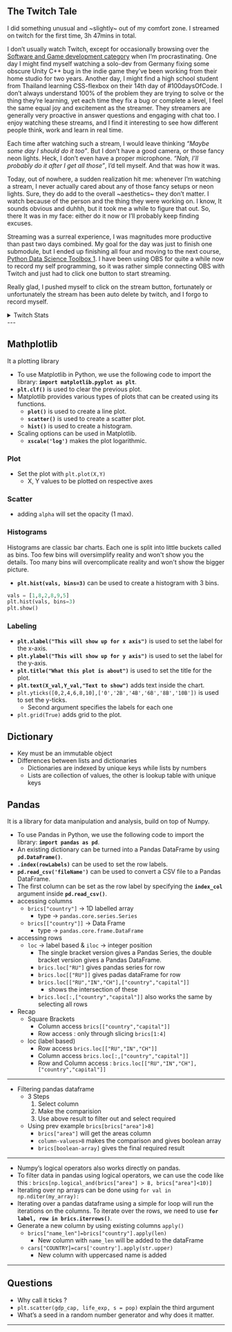 ## The Twitch Tale

I did something unusual and ~slightly~ out of my comfort zone. I streamed on twitch for the first time, 3h 47mins in total. 

I don’t usually watch Twitch, except for occasionally browsing over the [Software and Game development category](https://www.twitch.tv/directory/game/Software%20and%20Game%20Development) when I’m procrastinating. One day I might find myself watching a solo-dev from Germany fixing some obscure Unity C++ bug in the indie game they’ve been working from their home studio for two years. Another day, I might find a high school student from Thailand learning CSS-flexbox on their 14th day of #100daysOfCode. I don’t always understand 100% of the problem they are trying to solve or the thing they’re learning, yet each time they fix a bug or complete a level, I feel the same equal joy and excitement as the streamer. They streamers are generally very proactive in answer questions and engaging with chat too. I enjoy watching these streams, and I find it interesting to see how different people think, work and learn in real time.

Each time after watching such a stream, I would leave thinking *“Maybe some day I should do it too”*. But I don’t have a good camera, or those fancy neon lights. Heck, I don’t even have a proper microphone. *“Nah, I’ll probably do it after I get all those”*, I’d tell myself. And that was how it was. 

Today, out of nowhere, a sudden realization hit me: whenever I’m watching a stream, I never actually cared about any of those fancy setups or neon lights. Sure, they do add to the overall ~aesthetics~ they don’t matter. I watch because of the person and the thing they were working on. I know, It sounds obvious and duhhh, but it took me a while to figure that out. So, there It was in my face: either do it now or I’ll probably keep finding excuses.

Streaming was a surreal experience, I was magnitudes more productive than past two days combined. My goal for the day was just to finish one submodule, but I ended up finishing all four and moving to the next course, [Python Data Science Toolbox 1](https://www.datacamp.com/courses/python-data-science-toolbox-part-1). I have been using OBS for quite a while now to record my self programming, so it was rather simple connecting OBS with Twitch and just had to click one button to start streaming.

Really glad, I pushed myself to click on the stream button, fortunately or unfortunately the stream has been auto delete by twitch, and I forgo to record myself. 

<details><summary>Twitch Stats</summary>
- 0.0 Average Viewers  <br>
- 4 Follows  <br>
- 3h47m Time Streamed  <br>
- 1.0 Unique Viewers  <br>
- 1 Unique Chatters  
</details>
---

## Mathplotlib

It a plotting library

- To use Matplotlib in Python, we use the following code to import the library: **`import matplotlib.pyplot as plt`**.
- **`plt.clf()`** is used to clear the previous plot.
- Matplotlib provides various types of plots that can be created using its functions.
    - **`plot()`** is used to create a line plot.
    - **`scatter()`** is used to create a scatter plot.
    - **`hist()`** is used to create a histogram.
- Scaling options can be used in Matplotlib.
    - **`xscale('log')`** makes the plot logarithmic.

### Plot

- Set the plot with `plt.plot(X,Y)`
    - X, Y values to be plotted on respective axes

### Scatter

- adding `alpha` will set the opacity (1 max).

### Histograms

Histograms are classic bar charts. Each one is split into little buckets called as bins. Too few bins will oversimplify reality and won't show you the details. Too many bins will overcomplicate reality and won't show the bigger picture.

- **`plt.hist(vals, bins=3)`** can be used to create a histogram with 3 bins.

```python
vals = [1,8,2,8,9,5]
plt.hist(vals, bins=3)
plt.show()
```

### Labeling

- **`plt.xlabel("This will show up for x axis")`** is used to set the label for the x-axis.
- **`plt.ylabel("This will show up for y axis")`** is used to set the label for the y-axis.
- **`plt.title("What this plot is about")`** is used to set the title for the plot.
- **`plt.text(X_val,Y_val,"Text to show")`** adds text inside the chart.
- `plt.yticks([0,2,4,6,8,10],['0','2B','4B','6B','8B','10B'])` is used to set the y-ticks.
    - Second argument specifies the labels for each one
- `plt.grid(True)` adds grid to the plot.

## Dictionary

- Key must be an immutable object
- Differences between lists and dictionaries
  - Dictionaries are indexed by unique keys while lists by numbers
  - Lists are collection of values, the other is lookup table with unique keys
    

## Pandas

It is a library for data manipulation and analysis, build on top of Numpy.

- To use Pandas in Python, we use the following code to import the library: **`import pandas as pd`**.
- An existing dictionary can be turned into a Pandas DataFrame by using **`pd.DataFrame()`**.
- **`.index(rowLabels)`** can be used to set the row labels.
- **`pd.read_csv('fileName')`** can be used to convert a CSV file to a Pandas DataFrame.
- The first column can be set as the row label by specifying the **`index_col`** argument inside **`pd.read_csv()`**.
- accessing columns
    - `brics["country"]` → 1D labelled array
        - type → `pandas.core.series.Series`
    - `brics[["country"]]` → Data Frame
        - type → `pandas.core.frame.DataFrame`
- accessing rows
    - `loc` → label based & `iloc` → integer position
        - The single bracket version gives a Pandas Series, the double bracket version gives a Pandas DataFrame.
        - `brics.loc["RU"]` gives pandas series for row
        - `brics.loc[["RU"]]` gives padas dataFrame for row
        - `brics.loc[["RU","IN","CH"],["country","capital"]]`
            - shows the intersection of these
        - `brics.loc[:,["country","capital"]]` also works the same by selecting all rows
- Recap
  - Square Brackets 
    - Column access `brics[["country","capital"]]`
    - Row access : only through slicing `brics[1:4]`
  - loc (label based)
    - Row access `brics.loc[["RU","IN","CH"]]`
    - Column access `brics.loc[:,["country","capital"]]`
    - Row and Column access : `brics.loc[["RU","IN","CH"],["country","capital"]]`

---

- Filtering pandas dataframe
    - 3 Steps
        1. Select column
        2. Make the comparision
        3. Use above result to filter out and select required
    - Using prev example `brics[brics["area"]>8]`
        - `brics["area"]` will get the areas column
        - `column-values>8` makes the comparison and gives boolean array
        - `brics[boolean-array]` gives the final required result

---

- Numpy’s logical operators also works directly on pandas.
- To filter data in pandas using logical operators, we can use the code like this : `brics[np.logical_and(brics["area"] > 8, brics["area"]<10)]`
- Iterating over np arrays can be done using  `for val in np.nditer(my_array):`
- Iterating over a pandas dataframe using a simple for loop will run the iterations on the columns. To iterate over the rows, we need to use **`for label, row in brics.iterrows()`**.
- Generate a new column by using existing columns `apply()`
    - `brics["name_len"]=brics["country"].apply(len)`
        - New column with `name_len` will be added to the dataFrame
    - `cars["COUNTRY]=cars['country'].apply(str.upper)`
        - New column with uppercased name is added

---

## Questions

- Why call it ticks ?
- `plt.scatter(gdp_cap, life_exp, s = pop)` explain the third argument
- What’s a seed in a random number generator and why does it matter.

---
